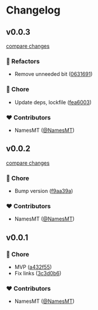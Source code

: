 # Changelog


## v0.0.3

[compare changes](https://github.com/namesmt/utils-lambda/compare/v0.0.2...v0.0.3)

### 💅 Refactors

- Remove unneeded bit ([0631691](https://github.com/namesmt/utils-lambda/commit/0631691))

### 🏡 Chore

- Update deps, lockfile ([fea6003](https://github.com/namesmt/utils-lambda/commit/fea6003))

### ❤️ Contributors

- NamesMT ([@NamesMT](http://github.com/NamesMT))

## v0.0.2

[compare changes](https://github.com/namesmt/utils-lambda/compare/v0.0.1...v0.0.2)

### 🏡 Chore

- Bump version ([f9aa39a](https://github.com/namesmt/utils-lambda/commit/f9aa39a))

### ❤️ Contributors

- NamesMT ([@NamesMT](http://github.com/NamesMT))

## v0.0.1


### 🏡 Chore

- MVP ([a432f55](https://github.com/namesmt/utils-lambda/commit/a432f55))
- Fix links ([3c3d0b6](https://github.com/namesmt/utils-lambda/commit/3c3d0b6))

### ❤️ Contributors

- NamesMT ([@NamesMT](http://github.com/NamesMT))

